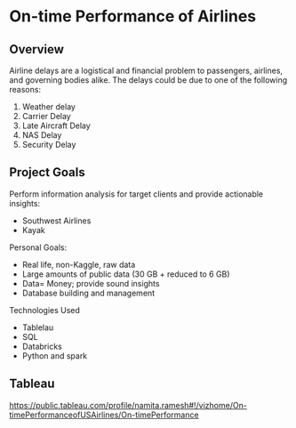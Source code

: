 # On-time Performance of Airlines

## Overview
Airline delays are a logistical and financial problem to passengers, airlines, and governing bodies alike. The delays could be due to one of the following reasons:
1. Weather delay
2. Carrier Delay
3. Late Aircraft Delay
4. NAS Delay
5. Security Delay

## Project Goals

Perform information analysis for target clients and provide actionable insights:
- Southwest Airlines
- Kayak

Personal Goals: 
- Real life, non-Kaggle, raw data
- Large amounts of public data (30 GB + reduced to 6 GB)
- Data= Money; provide sound insights
- Database building and management

Technologies Used
- Tablelau
- SQL 
- Databricks
- Python and spark

## Tableau 

https://public.tableau.com/profile/namita.ramesh#!/vizhome/On-timePerformanceofUSAirlines/On-timePerformance

